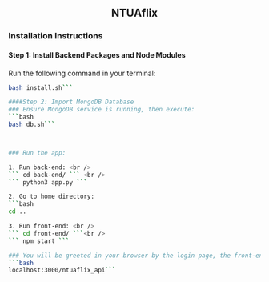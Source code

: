 <h2 align="center">NTUAflix</h2>

### Installation Instructions

#### Step 1: Install Backend Packages and Node Modules
Run the following command in your terminal:
```bash
bash install.sh```

####Step 2: Import MongoDB Database
### Ensure MongoDB service is running, then execute:
```bash 
bash db.sh```



### Run the app:

1. Run back-end: <br />
``` cd back-end/ ``` <br />
``` python3 app.py ```

2. Go to home directory:
```bash
cd ..

3. Run front-end: <br />
``` cd front-end/ ```<br />
``` npm start ```

### You will be greeted in your browser by the login page, the front-end is running at:
```bash 
localhost:3000/ntuaflix_api```





